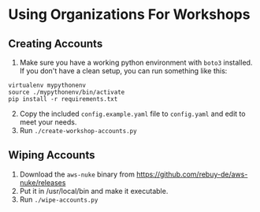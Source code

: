 # Using Organizations For Workshops

## Creating Accounts

1. Make sure you have a working python environment with `boto3` installed. If you don't have a clean setup, you can run something like this:

```
virtualenv mypythonenv
source ./mypythonenv/bin/activate
pip install -r requirements.txt
```

2. Copy the included `config.example.yaml` file to `config.yaml` and edit to meet your needs.
3. Run `./create-workshop-accounts.py`

## Wiping Accounts

1. Download the `aws-nuke` binary from https://github.com/rebuy-de/aws-nuke/releases
2. Put it in /usr/local/bin and make it executable.
3. Run `./wipe-accounts.py`
